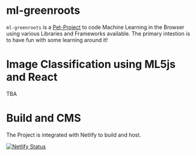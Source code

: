 # ml-greenroots

`ml-greenroots` is a [Pet-Project](https://www.yourdictionary.com/pet-project) to code Machine Learning in the Browser using various Libraries and Frameworks available. The primary intestion is to have fun with some learning around it!

# Image Classification using ML5js and React
TBA

# Build and CMS
The Project is integrated with Netlify to build and host.

[![Netlify Status](https://api.netlify.com/api/v1/badges/8999ecc9-83ac-4be7-8733-1ef4fa598363/deploy-status)](https://app.netlify.com/sites/ml-greenroots-info/deploys)
